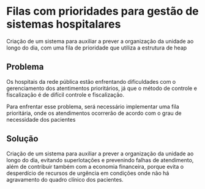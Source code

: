 # Filas com prioridades para gestão de sistemas hospitalares
Criação de um sistema para auxiliar a prever a organização da unidade ao longo do dia, com uma fila de prioridade que utiliza a estrutura de heap

## Problema
Os hospitais da rede pública estão enfrentando dificuldades com o gerenciamento dos atentimentos prioritários, já que o método de controle e fiscalização é de difícil controle e fiscalização.

Para enfrentar esse problema, será necessário implementar uma fila prioritária, onde os atendimentos ocorrerão de acordo com o grau de necessidade dos pacientes

## Solução
Criação de um sistema para auxiliar a prever a organização da unidade ao longo do dia, evitando superlotações e prevenindo falhas de atendimento, além de contribuir também com a economia financeira, porque evita o desperdício de recursos de urgência em condições onde não há agravamento do quadro clínico dos pacientes.


